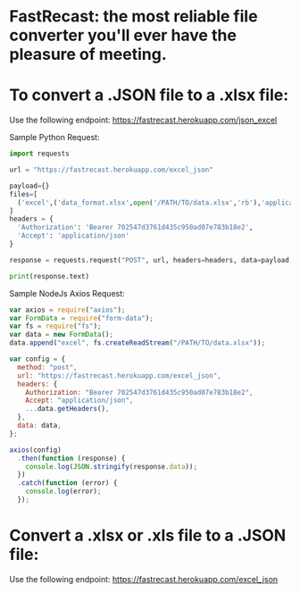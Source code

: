 # FastRecast: the most reliable file converter you'll ever have the pleasure of meeting.

# To convert a .JSON file to a .xlsx file:

Use the following endpoint: https://fastrecast.herokuapp.com/json_excel

Sample Python Request:

```python
import requests

url = "https://fastrecast.herokuapp.com/excel_json"

payload={}
files=[
  ('excel',('data_format.xlsx',open('/PATH/TO/data.xlsx','rb'),'application/vnd.openxmlformats-officedocument.spreadsheetml.sheet'))
]
headers = {
  'Authorization': 'Bearer 702547d3761d435c950ad07e783b18e2',
  'Accept': 'application/json'
}

response = requests.request("POST", url, headers=headers, data=payload, files=files)

print(response.text)
```

Sample NodeJs Axios Request:

```javascript
var axios = require("axios");
var FormData = require("form-data");
var fs = require("fs");
var data = new FormData();
data.append("excel", fs.createReadStream("/PATH/TO/data.xlsx"));

var config = {
  method: "post",
  url: "https://fastrecast.herokuapp.com/excel_json",
  headers: {
    Authorization: "Bearer 702547d3761d435c950ad07e783b18e2",
    Accept: "application/json",
    ...data.getHeaders(),
  },
  data: data,
};

axios(config)
  .then(function (response) {
    console.log(JSON.stringify(response.data));
  })
  .catch(function (error) {
    console.log(error);
  });
```

# Convert a .xlsx or .xls file to a .JSON file:

Use the following endpoint: https://fastrecast.herokuapp.com/excel_json

